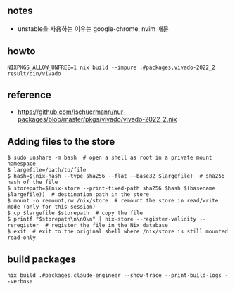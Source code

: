 ## notes
- unstable을 사용하는 이유는 google-chrome, nvim 때문

## howto

    NIXPKGS_ALLOW_UNFREE=1 nix build --impure .#packages.vivado-2022_2
    result/bin/vivado

## reference
- https://github.com/lschuermann/nur-packages/blob/master/pkgs/vivado/vivado-2022_2.nix

## Adding files to the store 

```
$ sudo unshare -m bash  # open a shell as root in a private mount namespace
$ largefile=/path/to/file
$ hash=$(nix-hash --type sha256 --flat --base32 $largefile)  # sha256 hash of the file
$ storepath=$(nix-store --print-fixed-path sha256 $hash $(basename $largefile))  # destination path in the store
$ mount -o remount,rw /nix/store  # remount the store in read/write mode (only for this session)
$ cp $largefile $storepath  # copy the file
$ printf "$storepath\n\n0\n" | nix-store --register-validity --reregister  # register the file in the Nix database
$ exit  # exit to the original shell where /nix/store is still mounted read-only
```

## build packages
    
    nix build .#packages.claude-engineer --show-trace --print-build-logs --verbose

